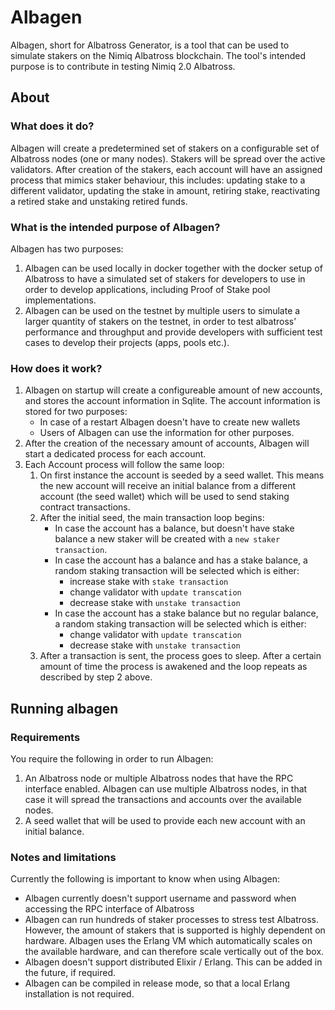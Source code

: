 # Albagen

Albagen, short for Albatross Generator, is a tool that can be used to simulate stakers on the Nimiq Albatross blockchain. The tool's intended purpose is to contribute in testing Nimiq 2.0 Albatross.

## About 

### What does it do?
Albagen will create a predetermined set of stakers on a configurable set of Albatross nodes (one or many nodes). Stakers will be spread over the active validators. After creation of the stakers, each account will have an assigned process that mimics staker behaviour, this includes: updating stake to a different validator, updating the stake in amount, retiring stake, reactivating a retired stake and unstaking retired funds. 

### What is the intended purpose of Albagen?
Albagen has two purposes:
1. Albagen can be used locally in docker together with the docker setup of Albatross to have a simulated set of stakers for developers to use in order to develop applications, including Proof of Stake pool implementations. 
2. Albagen can be used on the testnet by multiple users to simulate a larger quantity of stakers on the testnet, in order to test albatross’ performance and throughput and provide developers with sufficient test cases to develop their projects (apps, pools etc.). 

### How does it work?
1. Albagen on startup will create a configureable amount of new accounts, and stores the account information in Sqlite. The account information is stored for two purposes:
   * In case of a restart Albagen doesn't have to create new wallets
   * Users of Albagen can use the information for other purposes.
2. After the creation of the necessary amount of accounts, Albagen will start a dedicated process for each account. 
3. Each Account process will follow the same loop:
   1. On first instance the account is seeded by a seed wallet. This means the new account will receive an initial balance from a different account (the seed wallet) which will be used to send staking contract transactions.
   2. After the initial seed, the main transaction loop begins:
      * In case the account has a balance, but doesn't have stake balance a new staker will be created with a `new staker transaction`.
      * In case the account has a balance and has a stake balance, a random staking transaction will be selected which is either: 
        * increase stake with `stake transaction`
        * change validator with `update transcation`
        * decrease stake with `unstake transaction`
      * In case the account has a stake balance but no regular balance, a random staking transaction will be selected which is either:
        * change validator with `update transcation`
        * decrease stake with `unstake transaction`
    3. After a transaction is sent, the process goes to sleep. After a certain amount of time the process is awakened and the loop repeats as described by step 2 above.

## Running albagen

### Requirements
You require the following in order to run Albagen:
1. An Albatross node or multiple Albatross nodes that have the RPC interface enabled. Albagen can use multiple Albatross nodes, in that case it will spread the transactions and accounts over the available nodes.
2. A seed wallet that will be used to provide each new account with an initial balance.

### Notes and limitations
Currently the following is important to know when using Albagen:
* Albagen currently doesn't support username and password when accessing the RPC interface of Albatross
* Albagen can run hundreds of staker processes to stress test Albatross. However, the amount of stakers that is supported is highly dependent on hardware. Albagen uses the Erlang VM which automatically scales on the available hardware, and can therefore scale vertically out of the box. 
* Albagen doesn't support distributed Elixir / Erlang. This can be added in the future, if required. 
* Albagen can be compiled in release mode, so that a local Erlang installation is not required.
